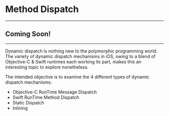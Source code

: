 # Method Dispatch
---

## Coming Soon!
---
Dynamic dispatch is nothing new to the polymorphic programming world. The variety of dynamic dispatch mechanisms in iOS, owing to a blend of Objective-C & Swift runtimes each working its part, makes this an interesting topic to explore nonetheless.

The intended objective is to examine the 4 different types of dynamic dispatch mechanisms:
* Objective-C RunTime Message Dispatch
* Swift RunTime Method Dispatch
* Static Dispatch
* Inlining